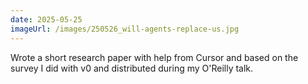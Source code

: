 ```yaml
---
date: 2025-05-25
imageUrl: /images/250526_will-agents-replace-us.jpg
---
```


Wrote a short research paper with help from Cursor and based on the survey I did with v0 and distributed during my O'Reilly talk.